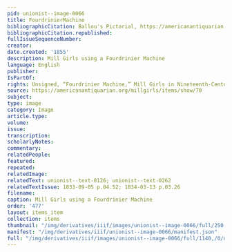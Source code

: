 ```yaml
---
pid: unionist--image-0066
title: FourdrinierMachine
bibliographicCitation: Ballou's Pictorial, https://americanantiquarian.org/millgirls/items/show/70.
bibliographicCitation.republished: 
fullIssueSequenceNumber: 
creator: 
date.created: '1855'
description: Mill Girls using a Fourdrinier Machine
language: English
publisher: 
IsPartOf: 
rights: Unsigned, “Fourdrinier Machine,” Mill Girls in Nineteenth-Century Print, https://americanantiquarian.org/millgirls/items/show/70.
source: https://americanantiquarian.org/millgirls/items/show/70
subject: 
type: image
category: Image
article.type: 
volume: 
issue: 
transcription: 
scholarlyNotes: 
commentary: 
relatedPeople: 
featured: 
repeated: 
relatedImage: 
relatedText: unionist--text-0126; unionist--text-0262
relatedTextIssue: 1833-09-05 p.04.52; 1834-03-13 p.03.26
filename: 
caption: Mill Girls using a Fourdrinier Machine
order: '477'
layout: items_item
collection: items
thumbnail: "/img/derivatives/iiif/images/unionist--image-0066/full/250,/0/default.jpg"
manifest: "/img/derivatives/iiif/unionist--image-0066/manifest.json"
full: "/img/derivatives/iiif/images/unionist--image-0066/full/1140,/0/default.jpg"
---
```

